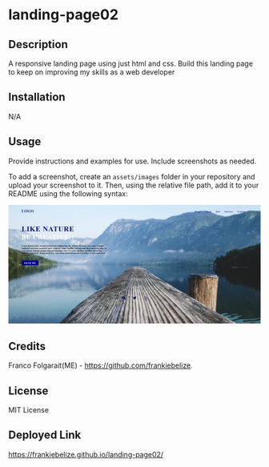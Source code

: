 # landing-page02
## Description

A responsive landing page using just html and css. Build this landing page to keep on improving my skills as a web developer


## Installation

N/A

## Usage

Provide instructions and examples for use. Include screenshots as needed.

To add a screenshot, create an `assets/images` folder in your repository and upload your screenshot to it. Then, using the relative file path, add it to your README using the following syntax:

![alt text](assets/screenshot.png)

## Credits

Franco Folgarait(ME) - https://github.com/frankiebelize.



## License
MIT License


## Deployed Link
https://frankiebelize.github.io/landing-page02/